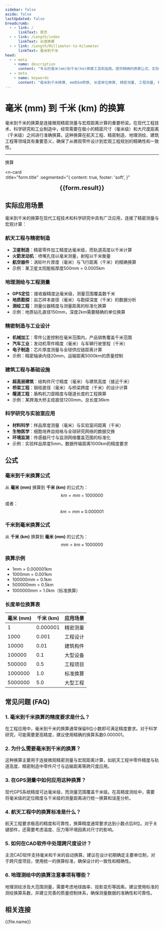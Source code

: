 ```yaml
---
sidebar: false
aside: false
lastUpdated: false
breadcrumb:
  - - link: /
      linkText: 首页
  - - link: /Length/index
      linkText: 长度换算
  - - link: /Length/Millimeter-to-Kilometer
      linkText: 毫米到千米
head:
  - - meta
    - name: description
      content: "专业的毫米(mm)到千米(km)换算工具和指南。提供精确的换算公式、实际应用场景和常见问题解答。适用于工程测量、科学研究、地理测绘和精密制造等领域的长度单位转换需求。"
  - - meta
    - name: keywords
      content: "毫米到千米换算, mm到km转换, 长度单位换算, 精密测量, 工程测量, 科学计算, 地理测绘, 航天工程, 制造业测量, 建筑工程, 距离换算, 尺寸转换, 公制单位, 长度计算器, 单位转换工具"
---
```

# 毫米 (mm) 到 千米 (km) 的换算

毫米到千米的换算是连接微观精密测量与宏观距离计算的重要桥梁。在现代工程技术、科学研究和工业制造中，经常需要在极小的精密尺寸（毫米级）和大尺度距离（千米级）之间进行准确换算。这种换算在航天工程、精密制造、地理测绘、建筑工程等领域具有重要意义，确保了从微观零件设计到宏观工程规划的精确性和一致性。

---
<script setup>
import { onMounted, reactive, inject, ref } from 'vue'
import { NButton, NForm, NFormItem, NInput, NInputNumber, NSelect, NCard, useMessage,NGrid ,NGi } from 'naive-ui'
import { defineClientComponent } from 'vitepress'
import { Length } from '../../files';
const seoKey = ['毫米到千米换算','mm到km转换','长度单位换算','精密测量','工程测量','科学计算','地理测绘','航天工程','制造业测量','建筑工程','距离换算','尺寸转换','公制单位','长度计算器','单位转换工具','毫米千米换算','mm km换算','长度单位转换器','测量工具','工程计算','科学研究','地理信息','测绘工程','精密制造','航空航天','建筑测量','工业设计','产品开发','质量控制','标准化测量','国际单位制','公制换算','长度测量','距离计算','尺寸标准','测量精度','工程标准','制造标准','设计规范','技术标准']
const convert = inject('convert')

const form = reactive({
  number: null,
  result: '',
  title: '毫米 (mm) 到千米 (km) 的长度单位换算'
})

const convertHandler = () => {
  if (form.number !== null && !isNaN(form.number)) {
    const convertedValue = parseFloat(form.number) / 1000000
    form.result = `${form.number}mm = ${convertedValue.toFixed(6)}km`
  } else {
    form.result = '请输入有效的数值。'
  }
}
</script>

<n-form size="large" :model="form">
  <n-form-item label="毫米 (mm)">
    <n-input-number v-model:value="form.number" placeholder="输入毫米" style="width: 100%" />
  </n-form-item>
  <n-form-item>
    <n-button type="info" @click="convertHandler" block>换算</n-button>
  </n-form-item>
</n-form>

<n-card  
  :title="form.title"
  :segmented="{
    content: true,
    footer: 'soft',
  }"
>
  <div  style="text-align:center;font-size:20px;">
    <strong>{{form.result}}</strong>
  </div>
    <template #footer>
    <div>
      <span v-for="item of seoKey">{{item}}，</span>
    </div>
  </template>
</n-card>

## 实际应用场景

毫米到千米的换算在现代工程技术和科学研究中具有广泛应用，连接了精密测量与宏观计算：

### 航天工程与精密制造
- **卫星制造**：精密零件加工精度达毫米级，而轨道高度以千米计算
- **火箭发动机**：喷嘴孔径以毫米测量，射程以千米衡量
- **航空器件**：涡轮叶片厚度（毫米）与飞行距离（千米）的精确换算
- 示例：某卫星太阳能板厚度500mm = 0.0005km

### 地理测绘与工程测量
- **GPS定位**：接收器精度达毫米级，测量范围覆盖数千米
- **地质勘探**：岩芯样本直径（毫米）与勘探深度（千米）的数据分析
- **测绘工程**：测量仪器精度与测量距离的标准化换算
- 示例：地质钻孔直径150mm，深度2km需要精确的单位换算

### 精密制造与工业设计
- **机械加工**：零件公差控制在毫米范围内，产品销售覆盖千米范围
- **汽车工业**：发动机零件精度（毫米）与车辆行驶里程（千米）
- **电子制造**：芯片厚度测量与全球供应链距离计算
- 示例：精密轴承内径20mm，运输距离5000km的质量控制

### 建筑工程与基础设施
- **超高层建筑**：结构件尺寸精度（毫米）与建筑高度（接近千米）
- **桥梁工程**：钢缆直径（毫米）与桥梁跨度（千米）的设计计算
- **隧道工程**：盾构机刀盘精度与隧道长度的工程换算
- 示例：某跨海大桥主缆直径1200mm，总长度36km

### 科学研究与实验室应用
- **材料科学**：样品厚度测量（毫米）与实验室间距离（千米）
- **生物医学**：细胞培养皿规格与全球研究网络的数据交换
- **环境监测**：传感器尺寸与监测网络覆盖范围的标准化
- 示例：实验样品厚度5mm，数据传输距离1000km的精度要求

## 公式

### 毫米到千米换算公式
从 **毫米 (mm)** 换算到 **千米 (km)** 的公式为：
$$ km = mm \div 1000000 $$
或者：
$$ km = mm \times 0.000001 $$

### 千米到毫米换算公式
从 **千米 (km)** 换算到 **毫米 (mm)** 的公式为：
$$ mm = km \times 1000000 $$

### 换算示例
- 1mm = 0.000001km
- 1000mm = 0.001km
- 100000mm = 0.1km
- 500000mm = 0.5km
- 1000000mm = 1.0km（标准换算）

### 长度单位换算表
| 毫米 (mm) | 千米 (km) | 应用场景 |
|-----------|-----------|----------|
| 1 | 0.000001 | 精密测量 |
| 1000 | 0.001 | 工程设计 |
| 10000 | 0.01 | 建筑构件 |
| 100000 | 0.1 | 大型设备 |
| 500000 | 0.5 | 工程项目 |
| 1000000 | 1.0 | 标准换算 |
| 5000000 | 5.0 | 大型工程 |

## 常见问题 (FAQ)

### 1. 毫米到千米换算的精度要求是什么？
在工程应用中，毫米到千米的换算通常保留6位小数即可满足精度要求。对于科学研究，可能需要更高精度，建议使用精确的换算系数0.000001。

### 2. 为什么需要毫米到千米的换算？
这种换算主要用于连接微观精密测量与宏观距离计算，如航天工程中零件精度与轨道高度、精密制造中零件尺寸与运输距离等跨尺度应用。

### 3. 在GPS测量中如何应用这种换算？
现代GPS系统精度可达毫米级，而测量范围覆盖千米级。在高精度测绘中，需要将毫米级的定位精度与千米级的测量距离进行统一换算和误差分析。

### 4. 航天工程中的换算标准是什么？
航天工程要求极高的精度和可靠性，换算精度通常要求达到小数点后8位。对于关键部件，还需要考虑温度、压力等环境因素对尺寸的影响。

### 5. 如何在CAD软件中处理跨尺度设计？
主流CAD软件支持毫米和千米的自动换算。建议在设计初期确定主要单位制，对于跨尺度项目，使用统一的换算标准，确保设计的一致性和精确性。

### 6. 地理测绘中的换算注意事项有哪些？
地理测绘涉及大范围测量，需要考虑地球曲率、投影变形等因素。建议使用标准的测绘换算系数，并建立完善的质量控制体系，确保测量数据的准确性和可靠性。

## 相关连接
<n-grid x-gap="12" :cols="2">
  <n-gi v-for="(file, index) in Length" :key="index">
    <n-button
      text
      tag="a"
      :href="file.path"
      type="info"
    >
      {{file.name}}
    </n-button>
  </n-gi>
</n-grid>